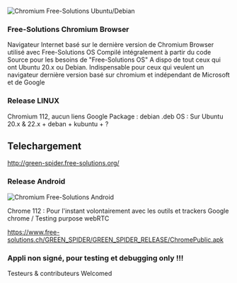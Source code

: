 ![Chromium Free-Solutions Ubuntu/Debian](https://webrtc.free-solutions.org/images/chromium96.png)
### Free-Solutions Chromium Browser 
Navigateur Internet basé sur le dernière version de Chromium
Browser utilisé avec Free-Solutions OS 
Compilé intégralement à partir du code Source pour les besoins de "Free-Solutions OS"
A dispo de tout ceux qui ont Ubuntu 20.x ou Debian.
Indispensable pour ceux qui veulent un navigateur dernière version basé sur chromium et indépendant de Microsoft et de Google

### Release LINUX
Chromium 112, aucun liens Google
Package : debian .deb
OS : Sur Ubuntu 20.x & 22.x + deban + kubuntu + ? 

## Telechargement
http://green-spider.free-solutions.org/

### Release Android
![Chromium Free-Solutions Android](https://webrtc.free-solutions.org/images/screenshot23.png)

Chrome 112 : Pour l'instant volontairement avec les outils et trackers Google chrome / Testing purpose webRTC

https://www.free-solutions.ch/GREEN_SPIDER/GREEN_SPIDER_RELEASE/ChromePublic.apk

### Appli non signé, pour testing et debugging only !!!

Testeurs & contributeurs Welcomed
